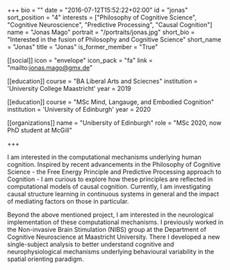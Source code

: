 +++
bio = ""
date = "2016-07-12T15:52:22+02:00"
id = "jonas"
sort_position = "4"
interests = ["Philosophy of Cognitive Science", "Cognitive Neuroscience", "Predictive Processing", "Causal Cognition"]
name = "Jonas Mago"
portrait = "/portraits/jonas.jpg"
short_bio = "Interested in the fusion of Philosophy and Cognitive Science"
short_name = "Jonas"
title = "Jonas"
is_former_member = "True"

[[social]]
    icon = "envelope"
    icon_pack = "fa"
    link = "mailto:jonas.mago@gmx.de"

[[education]]
    course = "BA Liberal Arts and Sciecnes"
    institution = 'University College Maastricht'
    year = 2019

[[education]]
    course = "MSc Mind, Langauge, and Embodied Cognition"
    institution = 'University of Edinburgh'
    year = 2020

[[organizations]]
    name = "Unibersity of Edinburgh"
    role = "MSc 2020, now PhD student at McGill"

+++

I am interested in the computational mechanisms underlying human cognition. Inspired by recent advancements in the Philosophy of Cognitive Science - the Free Energy Principle and  Predictive Processing approach to Cognition - I am curious to explore how these principles are reflected in computational models of causal cognition. Currently, I am investigating causal structure learning in continuous systems in general and the impact of mediating factors on those in particular.

Beyond the above mentioned project, I am interested in the neurological implementation of these computational mechanisms. I previously worked in the Non-invasive Brain Stimulation (NIBS) group at the Department of Cognitive Neuroscience at Maastricht University. There I developed a new single-subject analysis to better understand cognitive and neurophysiological mechanisms underlying behavioural variability in the spatial orienting paradigm.


